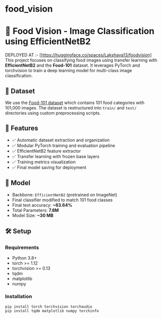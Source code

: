# food_vision

# 🍕 Food Vision - Image Classification using EfficientNetB2
DEPLOYED AT :- [https://huggingface.co/spaces/Lakshaya13/foodvision]
This project focuses on classifying food images using transfer learning with **EfficientNetB2** and the **Food-101** dataset. It leverages PyTorch and torchvision to train a deep learning model for multi-class image classification.

## 📁 Dataset

We use the [Food-101 dataset](https://data.vision.ee.ethz.ch/cvl/datasets_extra/food-101/) which contains 101 food categories with 101,000 images. The dataset is restructured into `train/` and `test/` directories using custom preprocessing scripts.


## 🚀 Features

- ✅ Automatic dataset extraction and organization
- ✅ Modular PyTorch training and evaluation pipeline
- ✅ EfficientNetB2 feature extractor
- ✅ Transfer learning with frozen base layers
- ✅ Training metrics visualization
- ✅ Final model saving for deployment

## 🧠 Model

- Backbone: `EfficientNetB2` (pretrained on ImageNet)
- Final classifier modified to match 101 food classes
- Final test accuracy: **~63.64%**
- Total Parameters: **7.8M**
- Model Size: **~30 MB**

## 🛠️ Setup

### Requirements

- Python 3.8+
- torch >= 1.12
- torchvision >= 0.13
- tqdm
- matplotlib
- numpy

### Installation

```bash
pip install torch torchvision torchaudio
pip install tqdm matplotlib numpy torchinfo
